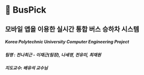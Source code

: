 # :bus: BusPick

## 모바일 앱을 이용한 실시간 통합 버스 승하차 시스템


##### Korea Polytechnic University Computer Engineering Project

##### 팀명 : 전나최근 - 이재근(팀장), 나세영, 전유미, 최재원

##### 지도교수: 배유석 교수님
